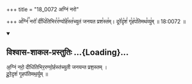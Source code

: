 +++
title = "18_0072 अग्निं नरो"

+++
अ꣣ग्निं꣢꣫ नरो꣣ दी꣡धि꣢तिभिर꣣र꣢ण्यो꣣र्ह꣡स्त꣢च्युतं जनयत प्रश꣣स्त꣢म्। दूरे꣣दृ꣡शं꣢ गृ꣣ह꣡प꣢तिमथ꣣व्यु꣢म् ॥ 18:0072 ॥

<div class="js_include" newlevelforh1="2" title="विश्वास-शाकल-प्रस्तुतिः" unfilled url="/vedAH_Rk/shAkalam/saMhitA/vishvAsa-prastutiH/07/001/01_agniM_naro.md">
<details open><summary><h2>विश्वास-शाकल-प्रस्तुतिः ...{Loading}...</h2></summary>


अ॒ग्निं नरो॒ दीधि॑तिभिर॒रण्यो॒र्हस्त॑च्युती जनयन्त प्रश॒स्तम् ।  
दू॒रे॒दृशं॑ गृ॒हप॑तिमथ॒र्युम् ॥

</details>
</div>